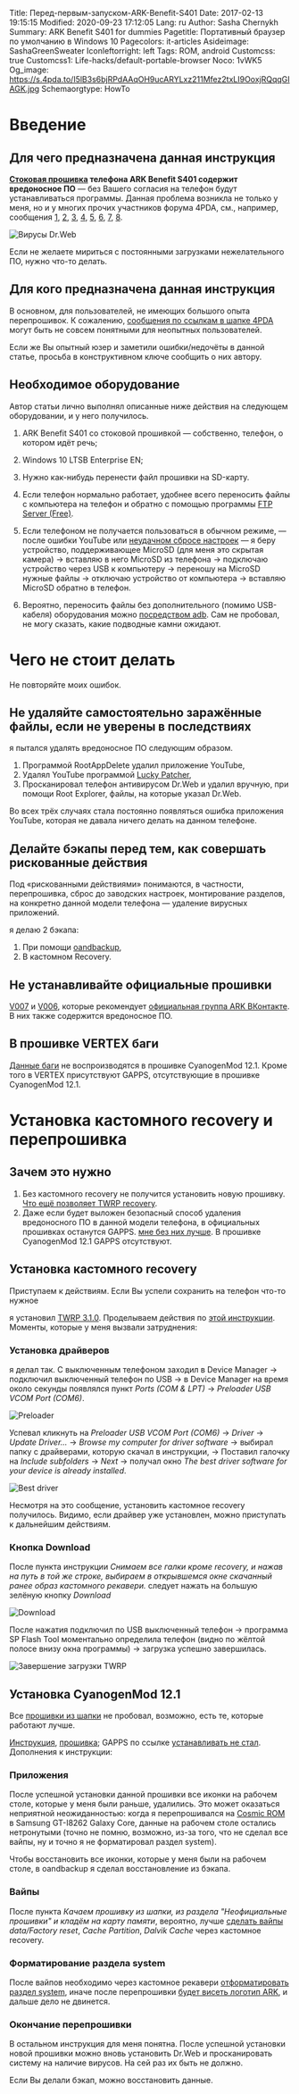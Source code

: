 Title: Перед-первым-запуском-ARK-Benefit-S401
Date: 2017-02-13 19:15:15
Modified: 2020-09-23 17:12:05
Lang: ru
Author: Sasha Chernykh
Summary: ARK Benefit S401 for dummies
Pagetitle: Портативный браузер по умолчанию в Windows 10
Pagecolors: it-articles
Asideimage: SashaGreenSweater
Iconleftorright: left
Tags: ROM, android
Customcss: true
Customcss1: Life-hacks/default-portable-browser
Noco: 1vWK5
Og_image: https://s.4pda.to/I5lB3s6bjRPdAAqOH9ucARYLxz211Mfez2txLI9OoxjRQqqGIAGK.jpg
Schemaorgtype: HowTo

# Введение

## Для чего предназначена данная инструкция

**[Стоковая прошивка](http://fb.ru/article/254999/stokovaya-proshivka-chto-eto-takoe) телефона ARK Benefit S401 содержит вредоносное ПО** — без Вашего согласия на телефон будут устанавливаться программы. Данная проблема возникла не только у меня, но и у многих прочих участников форума 4PDA, см., например, сообщения [1](http://4pda.ru/forum/index.php?showtopic=788444&st=340#entry67671845), [2](http://4pda.ru/forum/index.php?showtopic=788444&st=340#entry67600967), [3](http://4pda.ru/forum/index.php?showtopic=788444&st=300#entry64686674), [4](http://4pda.ru/forum/index.php?showtopic=788444&st=300#entry63816408), [5](http://4pda.ru/forum/index.php?showtopic=788444&st=300#entry63247178), [6](http://4pda.ru/forum/index.php?showtopic=788444&st=280#entry61611283), [7](http://4pda.ru/forum/index.php?showtopic=788444&st=280#entry60787829), [8](http://4pda.ru/forum/index.php?showtopic=788444&st=220#entry58263044).

![Вирусы Dr.Web](https://i.imgur.com/t27DFhh.png)

Если не желаете мириться с постоянными загрузками нежелательного ПО, нужно что-то делать.

## Для кого предназначена данная инструкция

В основном, для пользователей, не имеющих большого опыта перепрошивок. К сожалению, [сообщения по ссылкам в шапке 4PDA](http://4pda.ru/forum/index.php?s=&showtopic=788444&view=findpost&p=36669797) могут быть не совсем понятными для неопытных пользователей.

Если же Вы опытный юзер и заметили ошибки/недочёты в данной статье, просьба в конструктивном ключе сообщить о них автору.

## Необходимое оборудование

Автор статьи лично выполнял описанные ниже действия на следующем оборудовании, и у него получилось.

1. ARK Benefit S401 со стоковой прошивкой — собственно, телефон, о котором идёт речь;
1. Windows 10 LTSB Enterprise EN;
1. Нужно как-нибудь перенести файл прошивки на SD-карту.

1. Если телефон нормально работает, удобнее всего переносить файлы с компьютера на телефон и обратно с помощью программы [FTP Server (Free)](https://f-droid.org/en/packages/be.ppareit.swiftp_free/).
1. Если телефоном не получается пользоваться в обычном режиме, — после ошибки YouTube или [неудачном сбросе настроек](http://4pda.ru/forum/index.php?s=&showtopic=788444&view=findpost&p=67471483) — я беру устройство, поддерживающее MicroSD (для меня это скрытая камера) → вставляю в него MicroSD из телефона → подключаю устройство через USB к компьютеру → переношу на MicroSD нужные файлы → отключаю устройство от компьютера → вставляю MicroSD обратно в телефон.
1. Вероятно, переносить файлы без дополнительного (помимо USB-кабеля) оборудования можно [посредством adb](http://www.techcolumnist.com/wp/2013/07/29/android-push-file-to-sdcard-with-adb/). Сам не пробовал, не могу сказать, какие подводные камни ожидают.

# Чего не стоит делать

Не повторяйте моих ошибок.

## Не удаляйте самостоятельно заражённые файлы, если не уверены в последствиях

я пытался удалять вредоносное ПО следующим образом.

1. Программой RootAppDelete удалил приложение YouTube,
1. Удалял YouTube программой [Lucky Patcher](http://4pda.ru/forum/index.php?showtopic=735417&st=40#entry49802449),
1. Просканировал телефон антивирусом Dr.Web и удалил вручную, при помощи Root Explorer, файлы, на которые указал Dr.Web.

Во всех трёх случаях стала постоянно появляться ошибка приложения YouTube, которая не давала ничего делать на данном телефоне.

## Делайте бэкапы перед тем, как совершать рискованные действия

Под «рискованными действиями» понимаются, в частности, перепрошивка, сброс до заводских настроек, монтирование разделов, на конкретно данной модели телефона — удаление вирусных приложений.

я делаю 2 бэкапа:

1. При помощи [oandbackup](https://f-droid.org/en/packages/dk.jens.backup/),
1. В кастомном Recovery.

## Не устанавливайте официальные прошивки

[V007](https://mega.nz/#F!oj5RQQKR!UdBNCCpFbThPqJy9mobGlQ!0jZAhZjR) и [V006](https://mega.nz/#F!oj5RQQKR!UdBNCCpFbThPqJy9mobGlQ!4ixAzZqT), которые рекомендует [официальная группа ARK ВКонтакте](https://vk.com/topic-114301917_36567374). В них также содержится вредоносное ПО.

## В прошивке VERTEX баги

[Данные баги](http://4pda.ru/forum/index.php?s=&showtopic=788444&view=findpost&p=67800133) не воспроизводятся в прошивке CyanogenMod 12.1. Кроме того в VERTEX присутствуют GAPPS, отсутствующие в прошивке CyanogenMod 12.1.

# Установка кастомного recovery и перепрошивка

## Зачем это нужно

1. Без кастомного recovery не получится установить новую прошивку. [Что ещё позволяет TWRP recovery](https://4pda.ru/forum/index.php?s=&showtopic=523117&view=findpost&p=27160632).
1. Даже если будет выложен безопасный способ удаления вредоносного ПО в данной модели телефона, в официальных прошивках останутся GAPPS. [мне без них лучше](http://archive.li/vWC97). В прошивке CyanogenMod 12.1 GAPPS отсутствуют.

## Установка кастомного recovery

Приступаем к действиям. Если Вы успели сохранить на телефон что-то нужное

я установил [TWRP 3.1.0](http://4pda.ru/forum/index.php?showtopic=788444&st=240#entry59542724). Проделываем действия по [этой инструкции](http://4pda.ru/forum/index.php?showtopic=788444&st=120#entry56295822). Моменты, которые у меня вызвали затруднения:

### Установка драйверов

я делал так. С выключенным телефоном заходил в Device Manager → подключил выключенный телефон по USB → в Device Manager на время около секунды появлялся пункт *Ports (COM &amp; LPT)* → *Preloader USB VCOM Port (COM6)*.

![Preloader](https://i.imgur.com/vAN4BIQ.png)

Успевал кликнуть на *Preloader USB VCOM Port (COM6)* → *Driver* → *Update Driver…* → *Browse my computer for driver software* → выбирал папку с драйверами, которую скачал в инструкции, → Поставил галочку на *Include subfolders* → *Next* → получал окно *The best driver software for your device is already installed*.

![Best driver](https://i.imgur.com/6tEn7ka.png)

Несмотря на это сообщение, установить кастомное recovery получилось. Видимо, если драйвер уже установлен, можно приступать к дальнейшим действиям.

### Кнопка Download

После пункта инструкции *Снимаем все галки кроме recovery, и нажав на путь в той же строке, выбираем в открывшемся окне скачанный ранее образ кастомного рекавери.* следует нажать на большую зелёную кнопку *Download*

![Download](https://i.imgur.com/Wl8pHW9.png)

После нажатия подключил по USB выключенный телефон → программа SP Flash Tool моментально определила телефон (видно по жёлтой полосе внизу окна программы) → загрузка успешно завершилась.

![Завершение загрузки TWRP](https://i.imgur.com/A5CpBmN.png)

## Установка CyanogenMod 12.1

Все [прошивки из шапки](https://4pda.ru/forum/index.php?s=&showtopic=788444&view=findpost&p=36669797) не пробовал, возможно, есть те, которые работают лучше.

[Инструкция](https://4pda.ru/forum/index.php?showtopic=788444&st=120#entry56296225), [прошивка](https://4pda.ru/forum/index.php?showtopic=788444&st=60#entry55887596); GAPPS по ссылке [устанавливать не стал](http://archive.li/vWC97). Дополнения к инструкции:

### Приложения

После успешной установки данной прошивки все иконки на рабочем столе, которые у меня были раньше, удалились. Это может оказаться неприятной неожиданностью: когда я перепрошивался на [Cosmic ROM](https://4pda.ru/forum/index.php?s=&showtopic=528204&view=findpost&p=39754381) в Samsung GT-I8262 Galaxy Core, данные на рабочем столе остались нетронутыми (точно не помню, возможно, из-за того, что не сделал все вайпы, ну и точно я не форматировал раздел system).

Чтобы восстановить все иконки, которые у меня были на рабочем столе, в oandbackup я сделал восстановление из бэкапа.

### Вайпы

После пункта *Качаем прошивку из шапки, из раздела "Неофициальные прошивки" и кладём на карту памяти*, вероятно, лучше [сделать вайпы](https://archive.li/IWlGw) *data/Factory reset*, *Cache Partition*, *Dalvik Cache* через кастомное recovery.

### Форматирование раздела system

После вайпов необходимо через кастомное рекавери [отформатировать раздел system](http://4pda.ru/forum/index.php?showtopic=788444&st=80#entry56070304), иначе после перепрошивки [будет висеть логотип ARK](http://4pda.ru/forum/index.php?s=&showtopic=788444&view=findpost&p=56066199), и дальше дело не двинется.

### Окончание перепрошивки

В остальном инструкция для меня понятна. После успешной установки новой прошивки можно вновь установить Dr.Web и просканировать систему на наличие вирусов. На сей раз их быть не должно.

Если Вы делали бэкап, можно восстановить данные.
